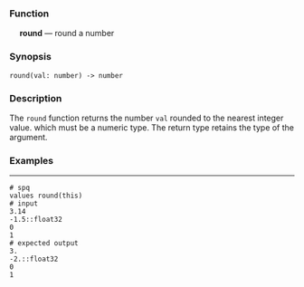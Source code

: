 ### Function

&emsp; **round** &mdash; round a number

### Synopsis

```
round(val: number) -> number
```

### Description

The `round` function returns the number `val` rounded to the nearest integer value.
which must be a numeric type.  The return type retains the type of the argument.

### Examples

---

```mdtest-spq
# spq
values round(this)
# input
3.14
-1.5::float32
0
1
# expected output
3.
-2.::float32
0
1
```
